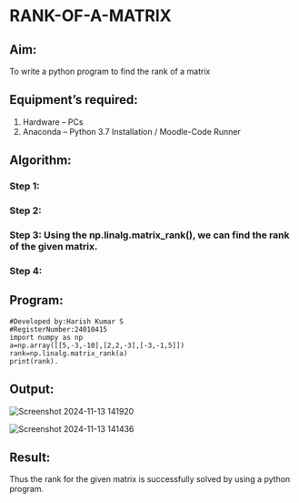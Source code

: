 # RANK-OF-A-MATRIX
## Aim:
To write a python program to find the rank of a matrix
## Equipment’s required:
1. 	Hardware – PCs
2. 	Anaconda – Python 3.7 Installation / Moodle-Code Runner
## Algorithm:
### Step 1: 
### Step 2: 
### Step 3: Using the np.linalg.matrix_rank(), we can find the rank of the given matrix.
### Step 4: 
## Program:
```
#Developed by:Harish Kumar S 
#RegisterNumber:24010415
import numpy as np
a=np.array([[5,-3,-10],[2,2,-3],[-3,-1,5]])
rank=np.linalg.matrix_rank(a)
print(rank).
```
## Output:
![Screenshot 2024-11-13 141920](https://github.com/user-attachments/assets/fe1657a0-bfe3-4a3d-9692-3f183384c939)

![Screenshot 2024-11-13 141436](https://github.com/user-attachments/assets/00b6fb6e-5626-4bb9-8a7f-3945cbbf5826)


## Result:
Thus the rank for the given matrix is successfully solved by  using a python program.

